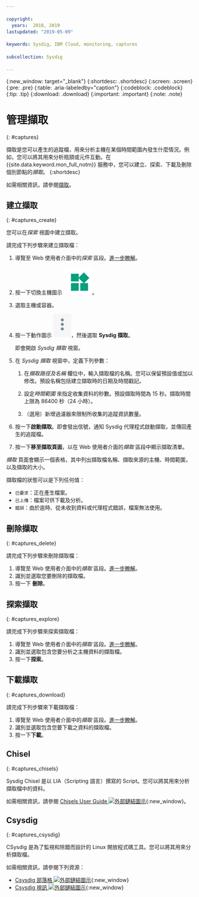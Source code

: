 ```yaml
---

copyright:
  years:  2018, 2019
lastupdated: "2019-05-09"

keywords: Sysdig, IBM Cloud, monitoring, captures

subcollection: Sysdig

---
```


{:new_window: target="_blank"}
{:shortdesc: .shortdesc}
{:screen: .screen}
{:pre: .pre}
{:table: .aria-labeledby="caption"}
{:codeblock: .codeblock}
{:tip: .tip}
{:download: .download}
{:important: .important}
{:note: .note}

# 管理擷取
{: #captures}

擷取是您可以產生的追蹤檔，用來分析主機在某個時間範圍內發生什麼情況。例如，您可以將其用來分析瓶頸或元件互動。在 {{site.data.keyword.mon_full_notm}} 服務中，您可以建立、探索、下載及刪除個別節點的*擷取*。
{:shortdesc}

如需相關資訊，請參閱[擷取](/docs/services/Monitoring-with-Sysdig?topic=Sysdig-captures#captures)。


## 建立擷取
{: #captures_create}

您可以在*探索* 視圖中建立擷取。

請完成下列步驟來建立擷取檔：

1. 導覽至 Web 使用者介面中的*探索* 區段。[進一步瞭解](/docs/services/Monitoring-with-Sysdig?topic=Sysdig-launch#launch)。

2. 按一下切換主機圖示 ![切換主機圖示](images/switch_hosts.png)。

3. 選取主機或容器。

4. 按一下動作圖示 ![三點圖示](images/actions.png)，然後選取 **Sysdig 擷取**。

    即會開啟 *Sysdig 擷取* 視窗。

5. 在 *Sysdig 擷取* 視窗中，定義下列參數：

    1. 在*擷取路徑及名稱* 欄位中，輸入擷取檔的名稱。您可以保留預設值或加以修改。預設名稱包括建立擷取時的日期及時間戳記。 

    2. 設定*時間範圍* 來指定收集資料的秒數。預設擷取時間為 15 秒。擷取時間上限為 86400 秒（24 小時）。 

    3. （選用）新增過濾器來限制所收集的追蹤資訊數量。 

6. 按一下**啟動擷取**。即會發出信號，通知 Sysdig 代理程式啟動擷取，並傳回產生的追蹤檔。 

7. 按一下**移至擷取頁面**，以在 Web 使用者介面的*擷取* 區段中顯示擷取清單。 

*擷取* 頁面會顯示一個表格，其中列出擷取檔名稱、擷取來源的主機、時間範圍，以及擷取的大小。 

擷取檔的狀態可以是下列任何值：
* `已要求`：正在產生檔案。
* `已上傳`：檔案可供下載及分析。
* `錯誤`：由於逾時、從未收到資料或代理程式錯誤，檔案無法使用。



## 刪除擷取
{: #captures_delete}

請完成下列步驟來刪除擷取檔：

1. 導覽至 Web 使用者介面中的*擷取* 區段。[進一步瞭解](/docs/services/Monitoring-with-Sysdig?topic=Sysdig-launch#launch)。
2. 識別並選取您要刪除的擷取檔。
3. 按一下 **刪除**。



## 探索擷取
{: #captures_explore}

請完成下列步驟來探索擷取檔：

1. 導覽至 Web 使用者介面中的*擷取* 區段。[進一步瞭解](/docs/services/Monitoring-with-Sysdig?topic=Sysdig-launch#launch)。
2. 識別並選取包含您要分析之主機資料的擷取檔。
3. 按一下**探索**。



## 下載擷取
{: #captures_download}

請完成下列步驟來下載擷取檔：

1. 導覽至 Web 使用者介面中的*擷取* 區段。[進一步瞭解](/docs/services/Monitoring-with-Sysdig?topic=Sysdig-launch#launch)。
2. 識別並選取包含您要下載之資料的擷取檔。
3. 按一下**下載**。


## Chisel
{: #captures_chisels}

Sysdig Chisel 是以 LIA（Scripting 語言）撰寫的 Script。您可以將其用來分析擷取檔中的資料。 

如需相關資訊，請參閱 [Chisels User Guide ![外部鏈結圖示](../../icons/launch-glyph.svg "外部鏈結圖示")](https://github.com/draios/sysdig/wiki/Chisels-User-Guide){:new_window}。



## Csysdig
{: #captures_csysdig}

CSysdig 是為了監視和除錯而設計的 Linux 開放程式碼工具。您可以將其用來分析擷取檔。 

如需相關資訊，請參閱下列資源：
* [Csysdig 部落格 ![外部鏈結圖示](../../icons/launch-glyph.svg "外部鏈結圖示")](https://sysdig.com/blog/csysdig-explained-visually/){:new_window}
* [Csysdig 視訊 ![外部鏈結圖示](../../icons/launch-glyph.svg "外部鏈結圖示")](https://www.youtube.com/watch?v=UJ4wVrbP-Q8){:new_window}


